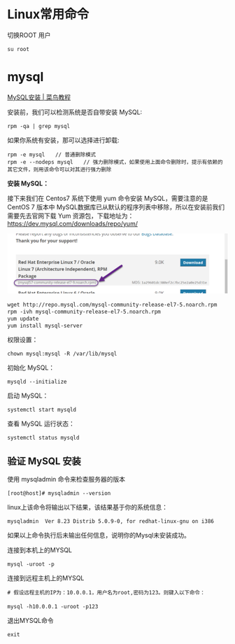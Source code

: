 # Linux常用命令



切换ROOT 用户

```shell
su root
```





# mysql

[MySQL安装 | 菜鸟教程](https://www.runoob.com/mysql/mysql-install.html)

安装前，我们可以检测系统是否自带安装 MySQL:

```shell
rpm -qa | grep mysql
```

如果你系统有安装，那可以选择进行卸载:

```shell
rpm -e mysql　　// 普通删除模式
rpm -e --nodeps mysql　　// 强力删除模式，如果使用上面命令删除时，提示有依赖的其它文件，则用该命令可以对其进行强力删除
```

**安装 MySQL：**

接下来我们在 Centos7 系统下使用 yum 命令安装 MySQL，需要注意的是 CentOS 7 版本中 MySQL数据库已从默认的程序列表中移除，所以在安装前我们需要先去官网下载 Yum 资源包，下载地址为：<https://dev.mysql.com/downloads/repo/yum/>

![img](assets/repo-name-small.png)

```shell
wget http://repo.mysql.com/mysql-community-release-el7-5.noarch.rpm
rpm -ivh mysql-community-release-el7-5.noarch.rpm
yum update
yum install mysql-server
```

权限设置：

```shell
chown mysql:mysql -R /var/lib/mysql
```

初始化 MySQL：

```shell
mysqld --initialize
```

启动 MySQL：

```shell
systemctl start mysqld
```

查看 MySQL 运行状态：

```shell
systemctl status mysqld
```

## 验证 MySQL 安装

使用 mysqladmin 命令来检查服务器的版本

```shell
[root@host]# mysqladmin --version
```

linux上该命令将输出以下结果，该结果基于你的系统信息：

```shell
mysqladmin  Ver 8.23 Distrib 5.0.9-0, for redhat-linux-gnu on i386
```

如果以上命令执行后未输出任何信息，说明你的Mysql未安装成功。





连接到本机上的MYSQL 

```shell
mysql -uroot -p
```

连接到远程主机上的MYSQL  

```shell
# 假设远程主机的IP为：10.0.0.1，用户名为root,密码为123。则键入以下命令： 

mysql -h10.0.0.1 -uroot -p123 
```

退出MYSQL命令

```shell
exit
```

